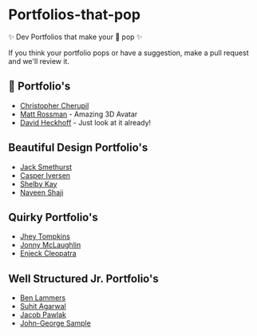 # Portfolios-that-pop
✨ Dev Portfolios that make your 👀  pop ✨

If you think your portfolio pops or have a suggestion, make a pull request and we'll review it.

## 🤯 Portfolio's

* [Christopher Cherupil](https://cherupil.com/)
* [Matt Rossman](https://mattrossman.com/) - Amazing 3D Avatar
* [David Heckhoff](https://www.david-hckh.com/) - Just look at it already!

## Beautiful Design Portfolio's

* [Jack Smethurst](https://www.jacksportfolio.com/)
* [Casper Iversen](https://caspertheghost.me/)
* [Shelby Kay](https://shelbykay.dev/)
* [Naveen Shaji](https://naveen.io/)

## Quirky Portfolio's 

* [Jhey Tompkins](https://jhey.dev/)
* [Jonny McLaughlin](https://jonny.wtf/)
* [Enjeck Cleopatra](https://gfolio.enjeck.com/)

## Well Structured Jr. Portfolio's

* [Ben Lammers](https://www.benlammers.dev/)
* [Suhit Agarwal](https://suhit.me/)
* [Jacob Pawlak](https://jacobpawlak.com/)
* [John-George Sample](https://www.johngeorgesample.com/)

